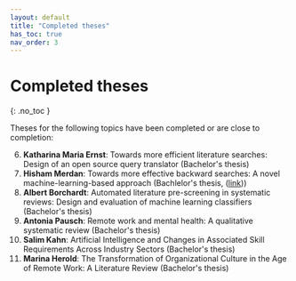 ```yaml
---
layout: default
title: "Completed theses"
has_toc: true
nav_order: 3
---
```


# Completed theses
{: .no_toc }

Theses for the following topics have been completed or are close to completion:

6. **Katharina Maria Ernst**: Towards more efficient literature searches: Design of an open source query translator (Bachelor's thesis)
5. **Hisham Merdan**: Towards  more effective backward searches: A novel machine-learning-based approach (Bachlelor's thesis, ([link](https://github.com/CoLRev-Environment/search-query)))
4. **Albert Borchardt**: Automated literature pre-screening in systematic reviews: Design and evaluation of machine learning classifiers (Bachelor's thesis)
3. **Antonia Pausch**: Remote work and mental health: A qualitative systematic review (Bachelor's thesis)
2. **Salim Kahn**: Artificial Intelligence and Changes in Associated Skill Requirements Across Industry Sectors (Bachelor's thesis)
1. **Marina Herold**: The Transformation of Organizational Culture in the Age of Remote Work: A Literature Review (Bachelor's thesis)
